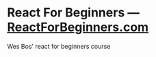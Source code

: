 
# React For Beginners — [ReactForBeginners.com](https://ReactForBeginners.com)

Wes Bos' react for beginners course
